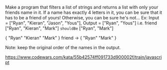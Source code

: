Make a program that filters a list of strings and returns a list with only your friends name in it.
If a name has exactly 4 letters in it, you can be sure that it has to be a friend of yours! Otherwise, you can be sure he's not...
Ex: Input = ["Ryan", "Kieran", "Jason", "Yous"], Output = ["Ryan", "Yous"]
i.e.
friend ["Ryan", "Kieran", "Mark"] `shouldBe` ["Ryan", "Mark"]

{ "Ryan" "Kieran" "Mark" } friend -> { "Ryan" "Mark" }

Note: keep the original order of the names in the output.

https://www.codewars.com/kata/55b42574ff091733d900002f/train/javascript